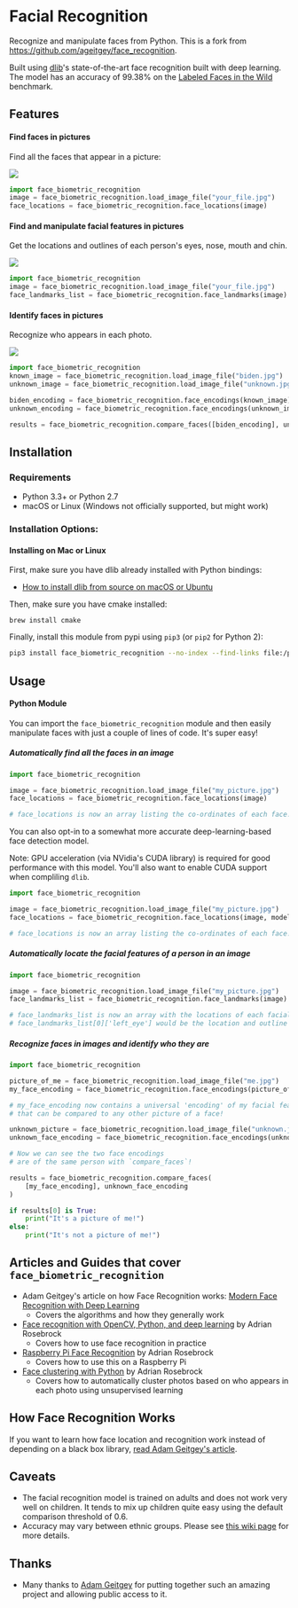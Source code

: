 # Facial Recognition

Recognize and manipulate faces from Python. This is a fork from https://github.com/ageitgey/face_recognition.

Built using [dlib](http://dlib.net/)'s state-of-the-art face recognition
built with deep learning. The model has an accuracy of 99.38% on the
[Labeled Faces in the Wild](http://vis-www.cs.umass.edu/lfw/) benchmark.


## Features

#### Find faces in pictures

Find all the faces that appear in a picture:

![](https://cloud.githubusercontent.com/assets/896692/23625227/42c65360-025d-11e7-94ea-b12f28cb34b4.png)

```python
import face_biometric_recognition
image = face_biometric_recognition.load_image_file("your_file.jpg")
face_locations = face_biometric_recognition.face_locations(image)
```

#### Find and manipulate facial features in pictures

Get the locations and outlines of each person's eyes, nose, mouth and chin.

![](https://cloud.githubusercontent.com/assets/896692/23625282/7f2d79dc-025d-11e7-8728-d8924596f8fa.png)

```python
import face_biometric_recognition
image = face_biometric_recognition.load_image_file("your_file.jpg")
face_landmarks_list = face_biometric_recognition.face_landmarks(image)
```

#### Identify faces in pictures

Recognize who appears in each photo.

![](https://cloud.githubusercontent.com/assets/896692/23625229/45e049b6-025d-11e7-89cc-8a71cf89e713.png)

```python
import face_biometric_recognition
known_image = face_biometric_recognition.load_image_file("biden.jpg")
unknown_image = face_biometric_recognition.load_image_file("unknown.jpg")

biden_encoding = face_biometric_recognition.face_encodings(known_image)[0]
unknown_encoding = face_biometric_recognition.face_encodings(unknown_image)[0]

results = face_biometric_recognition.compare_faces([biden_encoding], unknown_encoding)
```

## Installation

### Requirements

  * Python 3.3+ or Python 2.7
  * macOS or Linux (Windows not officially supported, but might work)

### Installation Options:

#### Installing on Mac or Linux

First, make sure you have dlib already installed with Python bindings:

  * [How to install dlib from source on macOS or Ubuntu](https://gist.github.com/ageitgey/629d75c1baac34dfa5ca2a1928a7aeaf)
  
Then, make sure you have cmake installed:  
 
```brew install cmake```

Finally, install this module from pypi using `pip3` (or `pip2` for Python 2):

```bash
pip3 install face_biometric_recognition --no-index --find-links file:/path/to/face_biometric_recognition
```

## Usage

#### Python Module

You can import the `face_biometric_recognition` module and then easily manipulate
faces with just a couple of lines of code. It's super easy!

##### Automatically find all the faces in an image

```python
import face_biometric_recognition

image = face_biometric_recognition.load_image_file("my_picture.jpg")
face_locations = face_biometric_recognition.face_locations(image)

# face_locations is now an array listing the co-ordinates of each face!
```

You can also opt-in to a somewhat more accurate deep-learning-based face detection model.

Note: GPU acceleration (via NVidia's CUDA library) is required for good
performance with this model. You'll also want to enable CUDA support
when compliling `dlib`.

```python
import face_biometric_recognition

image = face_biometric_recognition.load_image_file("my_picture.jpg")
face_locations = face_biometric_recognition.face_locations(image, model="cnn")

# face_locations is now an array listing the co-ordinates of each face!
```

##### Automatically locate the facial features of a person in an image

```python
import face_biometric_recognition

image = face_biometric_recognition.load_image_file("my_picture.jpg")
face_landmarks_list = face_biometric_recognition.face_landmarks(image)

# face_landmarks_list is now an array with the locations of each facial feature in each face.
# face_landmarks_list[0]['left_eye'] would be the location and outline of the first person's left eye.
```

##### Recognize faces in images and identify who they are

```python
import face_biometric_recognition

picture_of_me = face_biometric_recognition.load_image_file("me.jpg")
my_face_encoding = face_biometric_recognition.face_encodings(picture_of_me)[0]

# my_face_encoding now contains a universal 'encoding' of my facial features
# that can be compared to any other picture of a face!

unknown_picture = face_biometric_recognition.load_image_file("unknown.jpg")
unknown_face_encoding = face_biometric_recognition.face_encodings(unknown_picture)[0]

# Now we can see the two face encodings
# are of the same person with `compare_faces`!

results = face_biometric_recognition.compare_faces(
    [my_face_encoding], unknown_face_encoding
)

if results[0] is True:
    print("It's a picture of me!")
else:
    print("It's not a picture of me!")
```

## Articles and Guides that cover `face_biometric_recognition`

- Adam Geitgey's article on how Face Recognition works: [Modern Face Recognition with Deep Learning](https://medium.com/@ageitgey/machine-learning-is-fun-part-4-modern-face-recognition-with-deep-learning-c3cffc121d78)
  - Covers the algorithms and how they generally work
- [Face recognition with OpenCV, Python, and deep learning](https://www.pyimagesearch.com/2018/06/18/face-recognition-with-opencv-python-and-deep-learning/) by Adrian Rosebrock
  - Covers how to use face recognition in practice
- [Raspberry Pi Face Recognition](https://www.pyimagesearch.com/2018/06/25/raspberry-pi-face-recognition/) by Adrian Rosebrock
  - Covers how to use this on a Raspberry Pi
- [Face clustering with Python](https://www.pyimagesearch.com/2018/07/09/face-clustering-with-python/) by Adrian Rosebrock
  - Covers how to automatically cluster photos based on who appears in each photo using unsupervised learning

## How Face Recognition Works

If you want to learn how face location and recognition work instead of
depending on a black box library, [read Adam Geitgey's article](https://medium.com/@ageitgey/machine-learning-is-fun-part-4-modern-face-recognition-with-deep-learning-c3cffc121d78).

## Caveats

* The facial recognition model is trained on adults and does not work very well on children. It tends to mix
  up children quite easy using the default comparison threshold of 0.6.
* Accuracy may vary between ethnic groups. Please see [this wiki page](https://github.com/ageitgey/face_recognition/wiki/Face-Recognition-Accuracy-Problems#question-face-recognition-works-well-with-european-individuals-but-overall-accuracy-is-lower-with-asian-individuals) for more details.

## Thanks

* Many thanks to [Adam Geitgey](https://github.com/ageitgey) for putting together such an amazing project and allowing public access to it.
